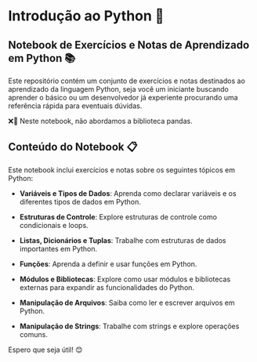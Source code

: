 # Introdução ao Python 🐍
## Notebook de Exercícios e Notas de Aprendizado em Python 📚

Este repositório contém um conjunto de exercícios e notas destinados ao aprendizado da linguagem Python, seja você um iniciante buscando aprender o básico ou um desenvolvedor já experiente procurando uma referência rápida para eventuais dúvidas.

❌🐼 Neste notebook, não abordamos a biblioteca pandas.

## Conteúdo do Notebook 📋

Este notebook inclui exercícios e notas sobre os seguintes tópicos em Python:

- **Variáveis e Tipos de Dados**: Aprenda como declarar variáveis e os diferentes tipos de dados em Python.

- **Estruturas de Controle**: Explore estruturas de controle como condicionais e loops.

- **Listas, Dicionários e Tuplas**: Trabalhe com estruturas de dados importantes em Python.

- **Funções**: Aprenda a definir e usar funções em Python.

- **Módulos e Bibliotecas**: Explore como usar módulos e bibliotecas externas para expandir as funcionalidades do Python.

- **Manipulação de Arquivos**: Saiba como ler e escrever arquivos em Python.

- **Manipulação de Strings**: Trabalhe com strings e explore operações comuns.

Espero que seja útil! 😊
